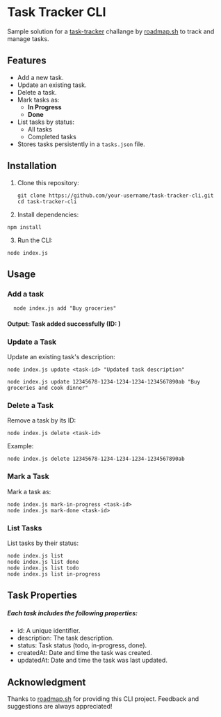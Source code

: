 # Task Tracker CLI

 Sample solution for a [task-tracker](https://roadmap.sh/projects/task-tracker) challange by [roadmap.sh](https://roadmap.sh/) to track and manage tasks. 

## Features
- Add a new task.
- Update an existing task.
- Delete a task.
- Mark tasks as:
  - **In Progress**
  - **Done**
- List tasks by status:
  - All tasks
  - Completed tasks
- Stores tasks persistently in a `tasks.json` file.

## Installation

1. Clone this repository:
   ```
   git clone https://github.com/your-username/task-tracker-cli.git
   cd task-tracker-cli
   ```
2. Install dependencies:
  ```
  npm install
  ```
3. Run the CLI:
  ```
  node index.js
  ```

## Usage

### Add a task
```
  node index.js add "Buy groceries"
```
#### Output: Task added successfully (ID: <unique-id>)

### Update a Task
 Update an existing task's description:
  ```
  node index.js update <task-id> "Updated task description"
  ```
  ``` Example
  node index.js update 12345678-1234-1234-1234-1234567890ab "Buy groceries and cook dinner"
  ```

### Delete a Task
Remove a task by its ID:
  ```
  node index.js delete <task-id>
  ```
Example:
```
node index.js delete 12345678-1234-1234-1234-1234567890ab
```
### Mark a Task
Mark a task as:
```
node index.js mark-in-progress <task-id>
node index.js mark-done <task-id>
```

### List Tasks
List tasks by their status:
```
node index.js list
node index.js list done
node index.js list todo
node index.js list in-progress
```

## Task Properties
##### Each task includes the following properties:
- id: A unique identifier.
- description: The task description.
- status: Task status (todo, in-progress, done).
- createdAt: Date and time the task was created.
- updatedAt: Date and time the task was last updated.

## Acknowledgment
Thanks to [roadmap.sh](https://roadmap.sh/) for providing this CLI project. Feedback and suggestions are always appreciated!
